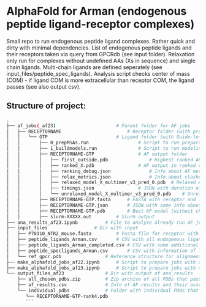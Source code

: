 # AlphaFold for Arman (endogenous peptide ligand-receptor complexes)

Small repo to run endogenous peptide ligand complexes. Rather quick and dirty with minimal dependencies. List of endogenous peptide ligands and their receptors taken via query from GPCRdb (see input folder). Relaxation only run for complexes without undefined AAs (Xs in sequence) and single chain ligands. Multi-chain ligands are defined seperately (see input_files/peptide_spec_ligands). Analysis script checks center of mass (COM) - if ligand COM is more extracellular than receptor COM, the ligand passes (see also output csv). 

## Structure of project:
```bash
.
├── af_jobs(_af23)						# Parent folder for AF jobs
│   ├── RECEPTORNAME						# Receptor folder (with protein name)
│   │   └── GTP							# Ligand folder (with Guide-to-Pharmacology ID)
│   │       ├── 0_prepMSAs.run					# Script to run preparation step (CPU)
│   │       ├── 1_buildmodels.run				# Script to run modeling step (GPU)
│   │       ├── RECEPTORNAME-GTP				# AF output folder
│   │       │   ├── first_outside.pdb				# Highest ranked AF model that passed COM assessment
│   │       │   ├── ranked_X.pdb				# AF output in ranked order
│   │       │   ├── ranking_debug.json				# Info about AF metrics of models and rank
│   │       │   ├── relax_metrics.json				# Info about clashes in models
│   │       │   ├── relaxed_model_X_multimer_v3_pred_0.pdb	# Relaxed AF model, not for all complexes
│   │       │   ├── timings.json				# JSON with duration of AF steps
│   │       │   └── unrelaxed_model_X_multimer_v3_pred_0.pdb	# Unrelaxed AF output
│   │       ├── RECEPTORNAME-GTP.fasta		# FASTA with receptor and ligand seq for AF
│   │       ├── RECEPTORNAME-GTP.json		# JSON with some info about complex
│   │       ├── RECEPTORNAME-GTP.pdb		# Best AF model (without check), i.e. ranked_0
│   │       ├── slurm-XXXXX.out			# Slurm output
├── ana_results_af23.ipynb			# File to analyze already run AF jobs
├── input_files					# Dir with input
│   ├── P70310_NTR2_mouse.fasta			# Fasta file for receptor with was not retrievable
│   ├── peptide_ligands_Arman.csv		# CSV with all endogenous ligand retrieved from GPCRdb by query
│   ├── peptide_ligands_Arman_completed.csv	# CSV with some additional information added with the preparation script
│   ├── peptide_specligands_Arman.csv		# CSV with information of ligands with multiple gains
│   └── ref_gpcr.pdb				# Reference structure for alignment (z-aligned)
├── make_alphafold_jobs_af22.ipynb		# Script to prepare jobs with old AF version
├── make_alphafold_jobs_af23.ipynb		# Script to prepare jobs with new AF version
└── output_files_af23				# Dir with output of ana_results
    ├── all_chosen_pdbs.zip			# Zip archive of all PDBs that passed the COM assessment
    ├── af_results.csv				# Info of AF results and their assessment
    └── individual_pdbs				# Folder with individual PDBs that passed assessment
       └── RECEPTORNAME-GTP-rank4.pdb
       ```
